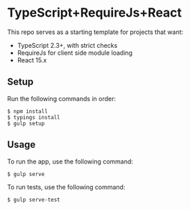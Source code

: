 # TypeScript+RequireJs+React
This repo serves as a starting template for projects that want:

- TypeScript 2.3+, with strict checks
- RequireJs for client side module loading
- React 15.x

## Setup
Run the following commands in order:

	$ npm install
	$ typings install
	$ gulp setup

## Usage
To run the app, use the following command:

	$ gulp serve

To run tests, use the following command:

	$ gulp serve-test